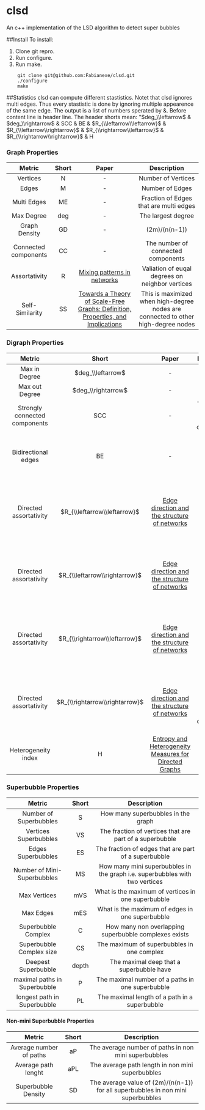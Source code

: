 # clsd
An c++ implementation of the LSD algorithm to detect super bubbles

##Install
To install:
1. Clone git repro.
2. Run configure.
3. Run make.
```
    git clone git@github.com:Fabianexe/clsd.git
    ./configure 
    make
```
##Statistics
clsd can compute different stastistics.
Notet that clsd ignores multi edges. Thus every stastistic is done by ignoring multiple appearence of the same edge.
The output is a list of numbers sperated by &.
Before content line is header line. The header shorts mean:
"$deg_\\leftarrow$ & $deg_\\rightarrow$ & SCC & BE & $R_{\\leftarrow\\leftarrow}$ & $R_{\\leftarrow\\rightarrow}$ & $R_{\\rightarrow\\leftarrow}$ & $R_{\\rightarrow\\rightarrow}$ & H

### Graph Properties
| Metric                      | Short       | Paper    | Description    |
|:---------------------------:|:-----------:|:--------:|:--------------:|
|Vertices                     | N           | -        | Number of Vertices  |
|Edges                        | M           | -        | Number of Edges  |
|Multi Edges                  | ME          | -        | Fraction of Edges that are multi edges |
|Max Degree                   | deg         | -        | The largest degree  |
|Graph Density                | GD          | -        | (2m)/(n(n-1))  |
|Connected components         | CC          | -        | The number of connected components|
|Assortativity                | R           | [Mixing patterns in networks](https://journals.aps.org/pre/pdf/10.1103/PhysRevE.67.026126) | Valiation of euqal degrees on neighbor vertices 
|Self-Similarity              | SS          | [Towards a Theory of Scale-Free Graphs: Definition, Properties, and Implications](https://projecteuclid.org/download/pdf_1/euclid.im/1150477667) | This is maximized when high-degree nodes are connected to other high-degree nodes


### Digraph Properties
| Metric                      | Short       | Paper    | Description    |
|:---------------------------:|:-----------:|:--------:|:--------------:|
|Max in Degree                | $deg_\\leftarrow$       | -        | The largest inDegree  |
|Max out Degree               | $deg_\\rightarrow$      | -        | The largest outDegree  |
|Strongly connected components| SCC         | -        | The number of strongly connected components|
|Bidirectional edges          | BE          | -        | Fraction of the edges that have invertet edge in Each
|Directed assortativity       | $R_{\\leftarrow\\leftarrow}$        | [Edge direction and the structure of networks](https://www.pnas.org/content/pnas/107/24/10815.full.pdf) | Valiation of euqal degrees on neighbor vertices by comparing in- to in-degree
|Directed assortativity       | $R_{\\leftarrow\\rightarrow}$      | [Edge direction and the structure of networks](https://www.pnas.org/content/pnas/107/24/10815.full.pdf) | Valiation of euqal degrees on neighbor vertices by comparing in- to out-degree
|Directed assortativity       | $R_{\\rightarrow\\leftarrow}$      | [Edge direction and the structure of networks](https://www.pnas.org/content/pnas/107/24/10815.full.pdf) | Valiation of euqal degrees on neighbor vertices by comparing out- to in-degree
|Directed assortativity       | $R_{\\rightarrow\\rightarrow}$     | [Edge direction and the structure of networks](https://www.pnas.org/content/pnas/107/24/10815.full.pdf) | Valiation of euqal degrees on neighbor vertices by comparing out- to out-degree
|Heterogeneity index          | H           | [Entropy and Heterogeneity Measures for Directed Graphs](https://link.springer.com/chapter/10.1007/978-3-642-39140-8_15) | Entropy of neighbor degrees 

### Superbubble Properties
| Metric                      | Short        | Description    |
|:---------------------------:|:------------:|:--------------:|
| Number of Superbubbles      | S            | How many superbubbles in the graph
| Vertices Superbubbles       | VS           | The fraction of vertices that are part of a superbubble
| Edges Superbubbles          | ES           | The fraction of edges that are part of a superbubble
| Number of Mini-Superbubbles | MS           | How many mini superbubbles in the graph i.e. superbubbles with two vertices
| Max Vertices                | mVS          | What is the maximum of vertices in one superbubble
| Max Edges                   | mES          | What is the maximum of edges in one superbubble
| Superbubble Complex         | C            | How many non overlapping superbubble complexes exists
| Superbubble Complex size    | CS           | The maximum of superbubbles in one complex
| Deepest Superbubble         | depth        | The maximal deep that a superbubble have
| maximal paths in Superbubble| P            | The maximal number of a paths in one superbubble
| longest path in Superbubble | PL           | The maximal length of a path in a superbubble

#### Non-mini Superbubble Properties
| Metric                      | Short        | Description    |
|:---------------------------:|:------------:|:--------------:|
| Average number of paths     | aP           | The average number of paths in non mini superbubbles
| Average path lenght         | aPL          | The average path length  in non mini superbubbles
| Superbubble Density         | SD           | The average value of (2m)/(n(n-1)) for all superbubbles  in non mini superbubbles
